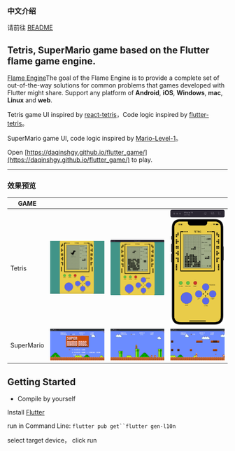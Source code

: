 ### 中文介绍

请前往 [README](https://github.com/DaQinShgy/flutter_game/blob/main/README.md)

## Tetris, SuperMario game based on the Flutter flame game engine.

[Flame Engine](https://github.com/flame-engine/flame)The goal of the Flame Engine is to provide a complete set of out-of-the-way solutions for common problems that games developed with Flutter might share. Support any platform of **Android**, **iOS**, **Windows**, **mac**, **Linux** and **web**.

Tetris game UI inspired by [react-tetris](https://github.com/chvin/react-tetris)，Code logic inspired by [flutter-tetris](https://github.com/boyan01/flutter-tetris)。

SuperMario game UI, code logic inspired by [Mario-Level-1](https://github.com/justinmeister/Mario-Level-1)。

Open [https://daqinshgy.github.io/flutter_game/](https://daqinshgy.github.io/flutter_game/) to play.

----

### 效果预览
| GAME |  |  |  |
|--|--|--|--|
| Tetris | ![web_preview](https://github.com/DaQinShgy/flutter_game/blob/main/images/tetris_web.png) | ![mac_preview](https://github.com/DaQinShgy/flutter_game/blob/main/images/tetris_mac.png) | ![iOS_preview](https://github.com/DaQinShgy/flutter_game/blob/main/images/tetris_iOS.png) |
| SuperMario | ![web_preview](https://github.com/DaQinShgy/flutter_game/blob/main/images/mario_init.png) | ![mac_preview](https://github.com/DaQinShgy/flutter_game/blob/main/images/mario_big.png) | ![iOS_preview](https://github.com/DaQinShgy/flutter_game/blob/main/images/mario_fire.png) |

## Getting Started

* Compile by yourself

 Install [Flutter](https://flutter.io/docs/get-started/install)

 run in Command Line: `flutter pub get``flutter gen-l10n`

 select target device， click run